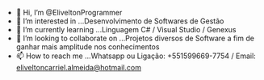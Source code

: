- 👋 Hi, I’m @EliveltonProgrammer
- 👀 I’m interested in ...Desenvolvimento de Softwares de Gestão
- 🌱 I’m currently learning ...Linguagem C# / Visual Studio / Genexus
- 💞️ I’m looking to collaborate on ...Projetos diversos de Software a fim de ganhar mais amplitude nos conhecimentos
- 📫 How to reach me ...Whatsapp ou Ligação: +551599669-7754 / Email: eliveltoncarriel.almeida@hotmail.com

<!---
EliveltonProgrammer/EliveltonProgrammer is a ✨ special ✨ repository because its `README.md` (this file) appears on your GitHub profile.
You can click the Preview link to take a look at your changes.
--->
